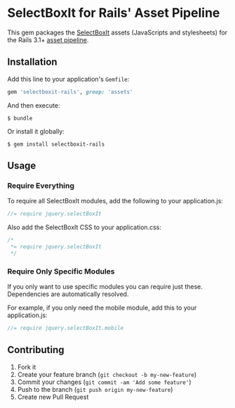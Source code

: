 # SelectBoxIt for Rails' Asset Pipeline

This gem packages the [SelectBoxIt](http://gregfranko.com/jquery.selectBoxIt.js/index.html) assets (JavaScripts and stylesheets) for the Rails 3.1+ [asset
pipeline](http://guides.rubyonrails.org/asset_pipeline.html).

## Installation

Add this line to your application's `Gemfile`:

```ruby
gem 'selectboxit-rails', group: 'assets'
```

And then execute:

    $ bundle

Or install it globally:

    $ gem install selectboxit-rails

## Usage

### Require Everything

To require all SelectBoxIt modules, add the following to your application.js:

```javascript
//= require jquery.selectBoxIt
```

Also add the SelectBoxIt CSS to your application.css:

```css
/*
 *= require jquery.selectBoxIt
 */
```

### Require Only Specific Modules

If you only want to use specific modules you can require just these.
Dependencies are automatically resolved.

For example, if you only need the mobile module, add this to your
application.js:

```javascript
//= require jquery.selectBoxIt.mobile
```

## Contributing

1. Fork it
2. Create your feature branch (`git checkout -b my-new-feature`)
3. Commit your changes (`git commit -am 'Add some feature'`)
4. Push to the branch (`git push origin my-new-feature`)
5. Create new Pull Request
